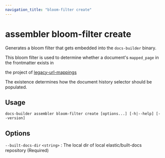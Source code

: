```yaml
---
navigation_title: "bloom-filter create"
---
```


# assembler bloom-filter create

Generates a bloom filter that gets embedded into the `docs-builder` binary.

This bloom filter is used to determine whether a document's `mapped_page` in the frontmatter exists in 

the project of [legacy-url-mappings](../../configure/site/legacy-url-mappings.md) 

The existence determines how the document history selector should be populated.

## Usage

```
docs-builder assembler bloom-filter create [options...] [-h|--help] [--version]
```

## Options

`--built-docs-dir` `<string>`
:   The local dir of local elastic/built-docs repository (Required)